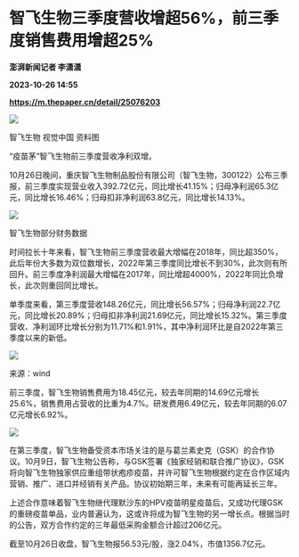 # 智飞生物三季度营收增超56%，前三季度销售费用增超25%
**澎湃新闻记者 李潇潇**

**2023-10-26 14:55**

**https://m.thepaper.cn/detail/25076203**

![](https://imagecloud.thepaper.cn/thepaper/image/275/793/953.jpg)

智飞生物 视觉中国 资料图

“疫苗茅”智飞生物前三季度营收净利双增。

10月26日晚间，重庆智飞生物制品股份有限公司（智飞生物，300122）公布三季报，前三季度实现营业收入392.72亿元，同比增长41.15%；归母净利润65.3亿元，同比增长16.46%；归母扣非净利润63.8亿元，同比增长14.13%。

![](https://imagecloud.thepaper.cn/thepaper/image/275/793/665.png)

智飞生物部分财务数据

时间拉长十年来看，智飞生物前三季度营收最大增幅在2018年，同比超350%，此后年份大多数为双位数增长，2022年第三季度同比增长不到30%，此次则有所回升。前三季度净利润最大增幅在2017年，同比增超4000%，2022年同比负增长，此次则重回同比增长。

单季度来看，第三季度营收148.26亿元，同比增长56.57%；归母净利润22.7亿元，同比增长20.89%；归母扣非净利润21.69亿元，同比增长15.32%。第三季度营收、净利润环比增长分别为11.71%和1.91%，其中净利润环比是自2022年第三季度以来的新低。

![](https://imagecloud.thepaper.cn/thepaper/image/275/793/865.png)

来源：wind

前三季度，智飞生物销售费用为18.45亿元，较去年同期的14.69亿元增长25.6%，销售费用占营收的比重为4.7%。研发费用6.49亿元，较去年同期的6.07亿元增长6.92%。

![](https://imagecloud.thepaper.cn/thepaper/image/275/793/745.png)

在第三季度，智飞生物备受资本市场关注的是与葛兰素史克（GSK）的合作协议。10月9日，智飞生物公告称，与GSK签署《独家经销和联合推广协议》，GSK将向智飞生物独家供应重组带状疱疹疫苗，并许可智飞生物根据约定在合作区域内营销、推广、进口并经销有关产品。协议初始期三年，未来有可能再延长三年。

上述合作意味着智飞生物继代理默沙东的HPV疫苗明星疫苗后，又成功代理GSK的重磅疫苗单品，业内普遍认为，这或许将成为智飞生物的另一增长点。根据当时的公告，双方合作约定的三年最低采购金额合计超过206亿元。

截至10月26日收盘，智飞生物报56.53元/股，涨2.04%，市值1356.7亿元。
